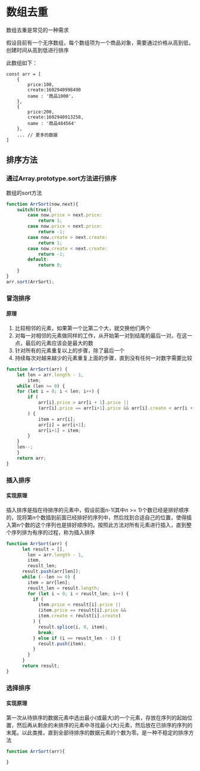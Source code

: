 <!--
 * @Author: YZQ
 * @DeScription: 
 * @Date: 2020-10-17 21:05:44
 * @LastEditors: YZQ
 * @LastEditTime: 2020-10-18 19:17:49
-->
# 数组去重

数组去重是常见的一种需求

假设目前有一个无序数组，每个数组项为一个商品对象，需要通过价格从高到低，创建时间从高到低进行排序

此数组如下：

```javasript
const arr = [
    {
        price:100,
        create:1602940998490
        name : '商品1000'，
    },
    {
        price:200,
        create:1602940913258,
        name : '商品484564'
    },
    ... // 更多的数据
]
```
## 排序方法

### 通过Array.prototype.sort方法进行排序
数组的sort方法

```javascript
function ArrSort(now,next){
    switch(true){
        case now.price > next.price:
            return 1;
        case now.price < next.price:
            return -1;
        case now.create > next.create:
            return 1;
        case now.create < next.create:
            return -1;
        default:
            return 0;
    }
}
arr.sort(ArrSort);
```

### 冒泡排序

#### 原理
1. 比较相邻的元素，如果第一个比第二个大，就交换他们两个
2. 对每一对相邻的元素做同样的工作，从开始第一对到结尾的最后一对。在这一点，最后的元素应该会是最大的数
3. 针对所有的元素重复以上的步骤，除了最后一个
4. 持续每次对越来越少的元素重复上面的步骤，直到没有任何一对数字需要比较

```javascript
function ArrSort(arr) {
    let len = arr.length - 1,
        item;
    while (len >= 0) {
    for (let i = 0; i < len; i++) {
        if (
            arr[i].price > arr[i + 1].price ||
            (arr[i].price == arr[i+1].price && arr[i].create < arr[i + 1].create)
        ) {
            item = arr[i];
            arr[i] = arr[i+1];
            arr[i+1] = item;
        }
    }
    len--;
    }
    return arr;
}
```

### 插入排序

#### 实现原理

插入排序是指在待排序的元素中，假设前面n-1(其中n >= 1)个数已经是排好顺序的，现将第n个数插到前面已经排好的序列中，然后找到合适自己的位置，使得插入第n个数的这个序列也是排好顺序的。按照此方法对所有元素进行插入，直到整个序列排为有序的过程，称为插入排序

```javascript
function ArrSort(arr) {
      let result = [],
        len = arr.length - 1,
        item,
        reuslt_len;
      result.push(arr[len]);
      while (--len >= 0) {
        item = arr[len];
        reuslt_len = result.length;
        for (let i = 0; i < reuslt_len; i++) {
          if (
            item.price < result[i].price ||
            (item.price == result[i].price &&
            item.create < reulst[i].create)
          ) {
            result.splice(i, 0, item);
            break;
          } else if (i == reuslt_len - 1) {
            result.push(item);
          }
        }
      }
      return result;
}
```

### 选择排序

#### 实现原理

第一次从待排序的数据元素中选出最小(或最大)的一个元素，存放在序列的起始位置，然后再从剩余的未排序的元素中寻找最小(大)元素，然后放在已排序的序列的末尾。以此类推，直到全部待排序的数据元素的个数为零。是一种不稳定的排序方法

```javascript
function ArrSort(arr){

}
```